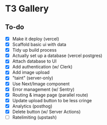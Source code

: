 # T3 Gallery

## To-do

- [x] Make it deploy (vercel)
- [x] Scaffold basic ui with data
- [x] Tidy up build process
- [x] Actually set up a database (vercel postgres)
- [x] Attach database to UI
- [x] Add authentication (w/ Clerk)
- [x] Add image upload
- [x] "taint" (server-only)
- [x] Use Next/Image component
- [x] Error management (w/ Sentry)
- [x] Routing & image page (parallel route)
- [x] Update upload button to be less cringe
- [x] Analytics (posthog)
- [x] Delete button (w/ Server Actions)
- [ ] Ratelimiting (upstash)

